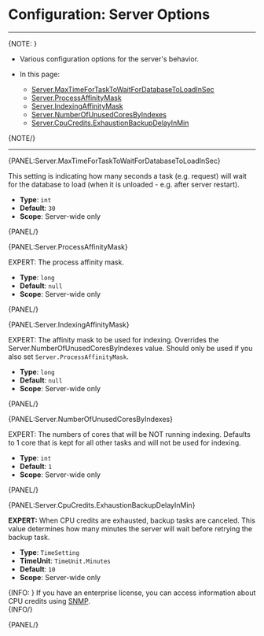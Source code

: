 # Configuration: Server Options

---

{NOTE: }

* Various configuration options for the server's behavior.  

* In this page:  
    * [Server.MaxTimeForTaskToWaitForDatabaseToLoadInSec](../../server/configuration/server-configuration#server.maxtimefortasktowaitfordatabasetoloadinsec)  
    * [Server.ProcessAffinityMask](../../server/configuration/server-configuration#server.processaffinitymask)  
    * [Server.IndexingAffinityMask](../../server/configuration/server-configuration#server.indexingaffinitymask)  
    * [Server.NumberOfUnusedCoresByIndexes](../../server/configuration/server-configuration#server.numberofunusedcoresbyindexes)  
    * [Server.CpuCredits.ExhaustionBackupDelayInMin](../../server/configuration/server-configuration#server.cpucredits.exhaustionbackupdelayinmin)      

{NOTE/}

---

{PANEL:Server.MaxTimeForTaskToWaitForDatabaseToLoadInSec}

This setting is indicating how many seconds a task (e.g. request) will wait for the database to load (when it is unloaded - e.g. after server restart).

- **Type**: `int`
- **Default**: `30`
- **Scope**: Server-wide only

{PANEL/}

{PANEL:Server.ProcessAffinityMask}

EXPERT: The process affinity mask.

- **Type**: `long`
- **Default**: `null`
- **Scope**: Server-wide only

{PANEL/}

{PANEL:Server.IndexingAffinityMask}

EXPERT: The affinity mask to be used for indexing. Overrides the Server.NumberOfUnusedCoresByIndexes value. Should only be used if you also set `Server.ProcessAffinityMask`.

- **Type**: `long`
- **Default**: `null`
- **Scope**: Server-wide only

{PANEL/}

{PANEL:Server.NumberOfUnusedCoresByIndexes}

EXPERT: The numbers of cores that will be NOT running indexing. Defaults to 1 core that is kept for all other tasks and will not be used for indexing.

- **Type**: `int`
- **Default**: `1`
- **Scope**: Server-wide only

{PANEL/}

{PANEL:Server.CpuCredits.ExhaustionBackupDelayInMin}

**EXPERT:** When CPU credits are exhausted, backup tasks are canceled. This value 
determines how many minutes the server will wait before retrying the backup task.  

- **Type**: `TimeSetting`  
- **TimeUnit**: `TimeUnit.Minutes`  
- **Default**: `10`  
- **Scope**: Server-wide only  

{INFO: }
If you have an enterprise license, you can access information about CPU credits 
using [SNMP](../../server/administration/SNMP/snmp).  
{INFO/}

{PANEL/}
